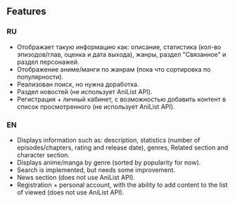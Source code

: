 ## Features
### RU
- Отображает такую информацию как: описание, статистика (кол-во эпизодов/глав, оценка и дата выхода), жанры, раздел "Связанное" и раздел персонажей. 
- Отображение аниме/манги по жанрам (пока что сортировка по популярности).
- Реализован поиск, но нужна доработка.
- Раздел новостей (не использует AniList API).
- Регистрация + личный кабинет, с возможностью добавить контент в список просмотренного (не использует AniList API).

### EN
- Displays information such as: description, statistics (number of episodes/chapters, rating and release date), genres, Related section and character section.
- Displays anime/manga by genre (sorted by popularity for now).
- Search is implemented, but needs some improvement.
- News section (does not use AniList API).
- Registration + personal account, with the ability to add content to the list of viewed (does not use AniList API).
